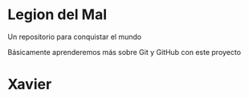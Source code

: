 # Legion del Mal
Un repositorio para conquistar el mundo

Básicamente aprenderemos más sobre Git y GitHub con este proyecto


# Xavier 


